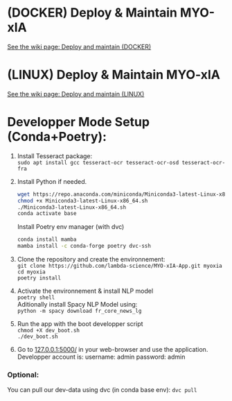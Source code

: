 
# (DOCKER) Deploy & Maintain MYO-xIA  
[See the wiki page: Deploy and maintain (DOCKER)](https://github.com/lambda-science/MYO-xIA-App/wiki/(DOCKER)-Deploy-&-Maintain-MYO-xIA)

# (LINUX) Deploy & Maintain MYO-xIA  
[See the wiki page: Deploy and maintain (LINUX)](https://github.com/lambda-science/MYO-xIA-App/wiki/(LINUX)-Deploy-&-Maintain-MYO-xIA)

# Developper Mode Setup (Conda+Poetry):
1. Install Tesseract package:    
   `sudo apt install gcc tesseract-ocr tesseract-ocr-osd tesseract-ocr-fra`  

2. Install Python if needed.
   ```bash
   wget https://repo.anaconda.com/miniconda/Miniconda3-latest-Linux-x86_64.sh
   chmod +x Miniconda3-latest-Linux-x86_64.sh
   ./Miniconda3-latest-Linux-x86_64.sh
   conda activate base
   ```
   Install Poetry env manager (with dvc)  
   ```bash
   conda install mamba
   mamba install -c conda-forge poetry dvc-ssh
   ```
4. Clone the repository and create the environnement:  
   `git clone https://github.com/lambda-science/MYO-xIA-App.git myoxia`    
   `cd myoxia`  
   `poetry install`
   
4. Activate the environnement  & install NLP model  
   `poetry shell`  
   Aditionally install Spacy NLP Model using:  
   `python -m spacy download fr_core_news_lg`  

5. Run the app with the boot developper script  
   `chmod +X dev_boot.sh`  
   `./dev_boot.sh`

6. Go to [127.0.0.1:5000/](http://127.0.0.1:5000/) in your web-browser and use the application. Developper account is: username: admin password: admin

### Optional:

You can pull our dev-data using dvc (in conda base env):
`dvc pull`
